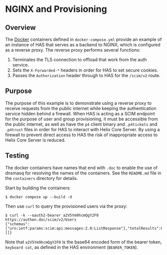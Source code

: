 # NGINX and Provisioning

## Overview

The [Docker](https://www.docker.com) containers defined in `docker-compose.yml`
provide an example of an instance of HAS that serves as a backend to NGINX,
which is configured as a reverse proxy. The reverse proxy performs several
functions:

1. Terminates the TLS connection to offload that work from the auth service.
1. Sets the `X-Forwarded-*` headers in order for HAS to set secure cookies.
1. Passes the `Authorization` header through to HAS for the `/scim/v2` route.

## Purpose

The purpose of this example is to demonstrate using a reverse proxy to receive
requests from the public internet while keeping the authentication service
hidden behind a firewall. When HAS is acting as a SCIM endpoint for the purpose
of user and group provisioning, it must be accessible from the public internet,
as well as have the `p4` client binary and `.p4tickets` and `.p4trust` files in
order for HAS to interact with Helix Core Server. By using a firewall to prevent
direct access to HAS the risk of inappropriate access to Helix Core Server is
reduced.

## Testing

The docker containers have names that end with `.doc` to enable the use of
dnsmasq for resolving the names of the containers. See the `README.md` file in
the `containers` directory for details.

Start by building the containers:

```shell
$ docker compose up --build -d
```

Then use `curl` to query the provisioned users via the proxy:

```shell
$ curl -k --oauth2-bearer a2V5Ym9hcmQgY2F0 https://authen.doc/scim/v2/Users
{"schemas":["urn:ietf:params:scim:api:messages:2.0:ListResponse"],"totalResults":0,"Resources":[]}
```

Note that `a2V5Ym9hcmQgY2F0` is the base64 encoded form of the bearer token,
`keyboard cat`, as defined in the HAS environment (`BEARER_TOKEN`).
